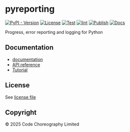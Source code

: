 # pyreporting
[![PyPI - Version](https://img.shields.io/pypi/v/pyreporting)](https://pypi.org/project/pyreporting/)
[![License](https://img.shields.io/github/license/CodeChoreography/pyreporting)](https://github.com/CodeChoreography/pyreporting/blob/main/LICENSE)
[![Test](https://github.com/CodeChoreography/pyreporting/actions/workflows/test.yml/badge.svg)](https://github.com/CodeChoreography/pyreporting/actions/workflows/test.yml)
[![lint](https://github.com/CodeChoreography/pyreporting/actions/workflows/lint.yml/badge.svg)](https://github.com/CodeChoreography/pyreporting/actions/workflows/lint.yml)
[![Publish](https://github.com/CodeChoreography/pyreporting/actions/workflows/publish.yml/badge.svg)](https://github.com/CodeChoreography/pyreporting/actions/workflows/publish.yml)
[![Docs](https://github.com/CodeChoreography/pyreporting/actions/workflows/docs.yml/badge.svg)](https://github.com/CodeChoreography/pyreporting/actions/workflows/docs.yml)

Progress, error reporting and logging for Python

## Documentation

- [documentation](https://CodeChoreography.github.io/pyreporting)
- [API reference](https://codechoreography.github.io/pyreporting/_autosummary/pyreporting.html)
- [Tutorial](https://codechoreography.github.io/pyreporting/tutorial.html)

## License

See [license file](https://github.com/CodeChoreography/pyreporting/blob/main/LICENSE)

## Copyright

&copy; 2025 Code Choreography Limited
